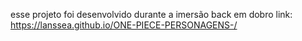 esse projeto foi desenvolvido durante a imersão back em dobro 
link: https://lanssea.github.io/ONE-PIECE-PERSONAGENS-/
